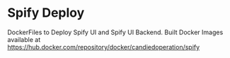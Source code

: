 # Spify Deploy
DockerFiles to Deploy Spify UI and Spify UI Backend. Built Docker Images available at https://hub.docker.com/repository/docker/candiedoperation/spify
